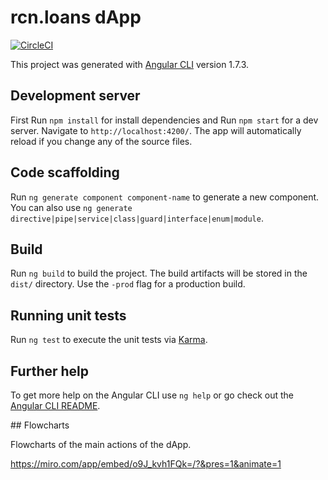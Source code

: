 # rcn.loans dApp
[![CircleCI](https://circleci.com/gh/ripio/rcn-loans/tree/master.svg?style=shield)](https://circleci.com/gh/ripio/rcn-loans/tree/master)

This project was generated with [Angular CLI](https://github.com/angular/angular-cli) version 1.7.3.

## Development server

First Run `npm install` for install dependencies and Run `npm start` for a dev server. Navigate to `http://localhost:4200/`. The app will automatically reload if you change any of the source files.

## Code scaffolding

Run `ng generate component component-name` to generate a new component. You can also use `ng generate directive|pipe|service|class|guard|interface|enum|module`.

## Build

Run `ng build` to build the project. The build artifacts will be stored in the `dist/` directory. Use the `-prod` flag for a production build.

## Running unit tests

Run `ng test` to execute the unit tests via [Karma](https://karma-runner.github.io).

## Further help

To get more help on the Angular CLI use `ng help` or go check out the [Angular CLI README](https://github.com/angular/angular-cli/blob/master/README.md).

## Flowcharts

Flowcharts of the main actions of the dApp.

https://miro.com/app/embed/o9J_kvh1FQk=/?&pres=1&animate=1
